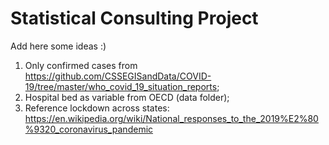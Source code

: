 # Statistical Consulting Project

Add here some ideas :) 

1. Only confirmed cases from https://github.com/CSSEGISandData/COVID-19/tree/master/who_covid_19_situation_reports;
2. Hospital bed as variable from OECD (data folder);
3. Reference lockdown across states: https://en.wikipedia.org/wiki/National_responses_to_the_2019%E2%80%9320_coronavirus_pandemic
